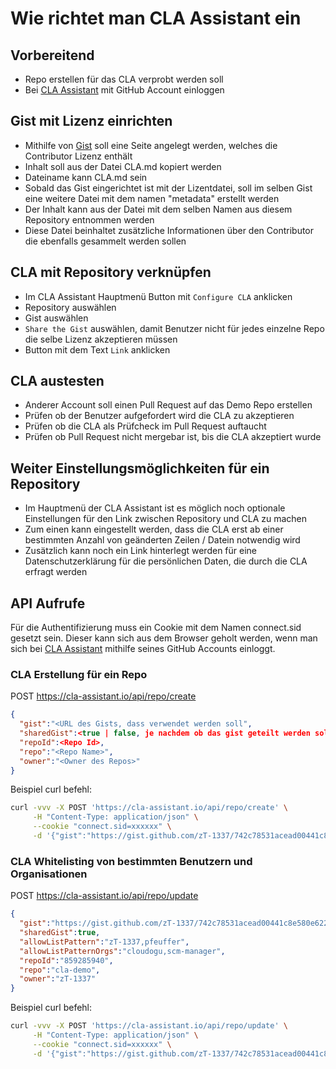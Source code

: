 # Wie richtet man CLA Assistant ein

## Vorbereitend

- Repo erstellen für das CLA verprobt werden soll
- Bei [CLA Assistant](https://cla-assistant.io/) mit GitHub Account einloggen

## Gist mit Lizenz einrichten

- Mithilfe von [Gist](https://gist.github.com/) soll eine Seite angelegt werden, welches die Contributor Lizenz enthält
- Inhalt soll aus der Datei CLA.md kopiert werden
- Dateiname kann CLA.md sein
- Sobald das Gist eingerichtet ist mit der Lizentdatei, soll im selben Gist eine weitere Datei mit dem namen "metadata" erstellt werden
- Der Inhalt kann aus der Datei mit dem selben Namen aus diesem Repository entnommen werden
- Diese Datei beinhaltet zusätzliche Informationen über den Contributor die ebenfalls gesammelt werden sollen

## CLA mit Repository verknüpfen

- Im CLA Assistant Hauptmenü Button mit `Configure CLA` anklicken
- Repository auswählen
- Gist auswählen
- `Share the Gist` auswählen, damit Benutzer nicht für jedes einzelne Repo die selbe Lizenz akzeptieren müssen
- Button mit dem Text `Link` anklicken

## CLA austesten

- Anderer Account soll einen Pull Request auf das Demo Repo erstellen
- Prüfen ob der Benutzer aufgefordert wird die CLA zu akzeptieren
- Prüfen ob die CLA als Prüfcheck im Pull Request auftaucht
- Prüfen ob Pull Request nicht mergebar ist, bis die CLA akzeptiert wurde

## Weiter Einstellungsmöglichkeiten für ein Repository

- Im Hauptmenü der CLA Assistant ist es möglich noch optionale Einstellungen für den Link zwischen Repository und CLA zu machen
- Zum einen kann eingestellt werden, dass die CLA erst ab einer bestimmten Anzahl von geänderten Zeilen / Datein notwendig wird
- Zusätzlich kann noch ein Link hinterlegt werden für eine Datenschutzerklärung für die persönlichen Daten, die durch die CLA erfragt werden

## API Aufrufe 

Für die Authentifizierung muss ein Cookie mit dem Namen connect.sid gesetzt sein.
Dieser kann sich aus dem Browser geholt werden, wenn man sich bei [CLA Assistant](https://cla-assistant.io/) mithilfe seines GitHub Accounts einloggt.

### CLA Erstellung für ein Repo

POST https://cla-assistant.io/api/repo/create

```json
{
  "gist":"<URL des Gists, dass verwendet werden soll",
  "sharedGist":<true | false, je nachdem ob das gist geteilt werden soll>,
  "repoId":<Repo Id>,
  "repo":"<Repo Name>",
  "owner":"<Owner des Repos>"
}
```

Beispiel curl befehl:

```sh
curl -vvv -X POST 'https://cla-assistant.io/api/repo/create' \
     -H "Content-Type: application/json" \
     --cookie "connect.sid=xxxxxx" \
     -d '{"gist":"https://gist.github.com/zT-1337/742c78531acead00441c8e580e622126","sharedGist":true,"repoId":859285940,"repo":"cla-demo","owner":"zT-1337"}'
```

### CLA Whitelisting von bestimmten Benutzern und Organisationen

POST https://cla-assistant.io/api/repo/update

```json
{
  "gist":"https://gist.github.com/zT-1337/742c78531acead00441c8e580e622126",
  "sharedGist":true,
  "allowListPattern":"zT-1337,pfeuffer",
  "allowListPatternOrgs":"cloudogu,scm-manager",
  "repoId":"859285940",
  "repo":"cla-demo",
  "owner":"zT-1337"
}
```

Beispiel curl befehl:

```sh
curl -vvv -X POST 'https://cla-assistant.io/api/repo/update' \
     -H "Content-Type: application/json" \
     --cookie "connect.sid=xxxxxx" \
     -d '{"gist":"https://gist.github.com/zT-1337/742c78531acead00441c8e580e622126","sharedGist":true,"allowListPattern":"zT-1337,pfeuffer","allowListPatternOrgs":"cloudogu,scm-manager","repoId":"859285940","repo":"cla-demo","owner":"zT-1337"}'
```


